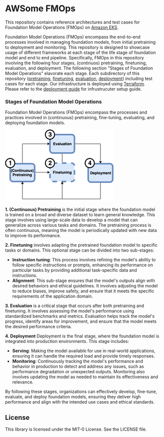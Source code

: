# AWSome FMOps

This repository contains reference architectures and test cases for Foundation Model Operations (FMOps) on [Amazon EKS](https://aws.amazon.com/eks). 

Foundation Model Operations (FMOps) encompass the end-to-end processes involved in managing foundation models, from initial pretraining to deployment and monitoring. This repository is designed to showcase usage of different frameworks at each stage of the life stage of foundation model and end to end pipeline. Specifically, FMOps in this repository involving the following four stages, (continuos) pretraining, finetuning, evaluation, and deployment. The following section "Stages of Foundation Model Operations" elavorate each stage. Each subdirectory of this repository ([pretraining](./pretraining), [finetuning](./finetuning/), [evaluation](./evaluation), [deployment](./deployment/)) including test cases for each stage.
Our infrastructure is deployed using [Terraform](https://www.terraform.io/). Please refer to the [deployment guide](./infra/README.md) for infrustrucuter setup guide.

### Stages of Foundation Model Operations

Foundation Model Operations (FMOps) encompass the processes and practices involved in (continuous) pretraining, fine-tuning, evaluating, and deploying foundation models. 

![FMOps](./docs/FMOps.png)


__1. (Continuous) Pretraining__ is the initial stage where the foundation model is trained on a broad and diverse dataset to learn general knowledge. This stage involves using large-scale data to develop a model that can generalize across various tasks and domains. The pretraining process is often continuous, meaning the model is periodically updated with new data to improve its performance.

__2. Finetuning__  involves adapting the pretrained foundation model to specific tasks or domains. This optional stage can be divided into two sub-stages:
* __Instruction tuning__: This process involves refining the model's ability to follow specific instructions or prompts, enhancing its performance on particular tasks by providing additional task-specific data and instructions.
* __Alignment__: This sub-stage ensures that the model's outputs align with desired behaviors and ethical guidelines. It involves adjusting the model to reduce biases, improve safety, and ensure that it meets the specific requirements of the application domain.

__3. Evaluation__  is a critical stage that occurs after both pretraining and finetuning. It involves assessing the model's performance using standardized benchmarks and metrics. Evaluation helps track the model's progress, identify areas for improvement, and ensure that the model meets the desired performance criteria. 

__4. Deployment__
Deployment is the final stage, where the foundation model is integrated into production environments. This stage includes:
* __Serving__: Making the model available for use in real-world applications, ensuring it can handle the required load and provide timely responses.
* __Monitoring__: Continuously tracking the model's performance and behavior in production to detect and address any issues, such as performance degradation or unexpected outputs. Monitoring also involves updating the model as needed to maintain its effectiveness and relevance.

By following these stages, organizations can effectively develop, fine-tune, evaluate, and deploy foundation models, ensuring they deliver high performance and align with the intended use cases and ethical standards.


## License

This library is licensed under the MIT-0 License. See the LICENSE file.

